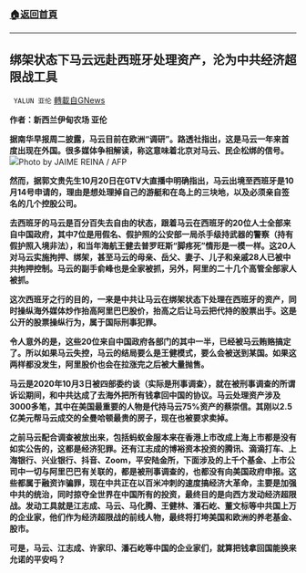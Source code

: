 ###  [:house:返回首頁](https://github.com/ourhimalayas/txt)
---


## 绑架状态下马云远赴西班牙处理资产，沦为中共经济超限战工具
` YALUN 亚伦` [轉載自GNews](https://gnews.org/zh-hans/1606945/)

**作者：新西兰伊甸农场 亚伦**







**据南华早报周二披露，马云目前在欧洲“调研”。路透社指出，这是马云一年来首度出现在外国。很多媒体争相解读，称这意味着北京对马云、民企松绑的信号。**
![](https://assets.gnews.org/wp-content/uploads/2021/10/id13318065-000_9Q34RM-600x400-1.jpg)Photo by JAIME REINA / AFP


**然而，****据郭文贵先生****10****月****20****日在****GTV****大直播中明确指出，****马云出境至西班牙是****10****月****14****号申请的，理由是想处理掉自己的游艇和在岛上的三块地，以及必须亲自签名的几个控股公司。**

**去西班牙的马云是百分百失去自由的状态，跟着马云在西班牙的****20****位人士全部来自中国政府，其中****7****位是用假名、假护照的公安部一局杀手级持武器的警察（持有假护照入境非法），和当年海航王健去普罗旺斯“脚疼死”情形是一模一样。这****20****人对马云实施拘押、绑架，甚至马云的母亲、岳父、妻子、儿子和亲戚****28****人已被中共拘押控制。马云的副手俞峰也是全家被抓，另外，阿里的二十几个高管全部家人被抓。**

**这次西班牙之行的目的，一来是中共让马云在绑架状态下处理在西班牙的资产，同时操纵海外媒体炒作抬高阿里巴巴股价，抬高之后让马云把代持的股票出手。这是公开的股票操纵行为，属于国际刑事犯罪。**

**令人意外的是，这些****20****位来自中国政府各部门的其中一半，已经被马云贿赂搞定了。所以如果马云失控，马云的结局要么是王健模式，要么会被送到某国。如果这两样都没发生，阿里股价也会在拉涨完之后被大量抛售。**

**马云是****2020****年****10****月****3****日被四部委约谈（实际是刑事调查），就在被刑事调查的所谓诉讼期间，和中共达成了去海外把所有钱拿回中国的协议。马云处理资产涉及****3000****多笔，其中在美国最重要的人物是代持马云****75%****资产的蔡崇信。其刚以****2.5****亿美元帮马云成交的全曼哈顿最贵的房子，现在也被要求卖掉。**

**之前马云配合调查被放出来，包括蚂蚁金服本来在香港上市改成上海上市都是没有如实公告的，这都是经济犯罪。还有江志成的博裕资本投资的腾讯、滴滴打车、上海银行、兴业银行、抖音、****Zoom****，平安陆金所，下面涉及的上千个基金、上市公司中一切与阿里巴巴有关联的，都是被刑事调查的，也都没有向美国政府申报。这些都属于融资诈骗罪，现在中共正在以百米冲刺的速度搞经济大革命，主要是加强中共的统治，同时掠夺全世界在中国所有的投资，最终目的是向西方发动经济超限战。发动工具就是江志成、马云、马化腾、王健林、潘石屹、董文标等中共国上万的企业家，他们作为经济超限战的前线人物，最终将打垮美国和欧洲的养老基金、股市。**

**可是，马云、江志成、许家印、潘石屹等中国的企业家们，就算把钱拿回国能换来允诺的平安吗？**
